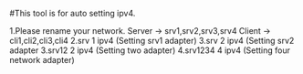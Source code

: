 #This tool is for auto setting ipv4.

1.Please rename your network. Server -> srv1,srv2,srv3,srv4  Client -> cli1,cli2,cli3,cli4
2.srv 1 ipv4 (Setting srv1 adapter)
3.srv 2 ipv4 (Setting srv2 adapter
3.srv12 2 ipv4 (Setting two adapter)
4.srv1234 4 ipv4 (Setting four network adapter)
